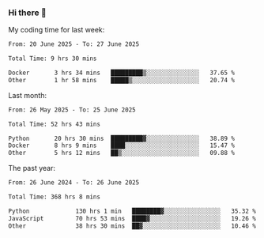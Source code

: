 ### Hi there 👋

My coding time for last week:

<!--START_SECTION:week-->

```txt
From: 20 June 2025 - To: 27 June 2025

Total Time: 9 hrs 30 mins

Docker       3 hrs 34 mins   █████████▒░░░░░░░░░░░░░░░   37.65 %
Other        1 hr 58 mins    █████▒░░░░░░░░░░░░░░░░░░░   20.74 %
```

<!--END_SECTION:week-->

Last month:

<!--START_SECTION:month-->

```txt
From: 26 May 2025 - To: 25 June 2025

Total Time: 52 hrs 43 mins

Python       20 hrs 30 mins  █████████▓░░░░░░░░░░░░░░░   38.89 %
Docker       8 hrs 9 mins    ████░░░░░░░░░░░░░░░░░░░░░   15.47 %
Other        5 hrs 12 mins   ██▒░░░░░░░░░░░░░░░░░░░░░░   09.88 %
```

<!--END_SECTION:month-->

The past year:

<!--START_SECTION:year-->

```txt
From: 26 June 2024 - To: 26 June 2025

Total Time: 368 hrs 8 mins

Python             130 hrs 1 min   ████████▓░░░░░░░░░░░░░░░░   35.32 %
JavaScript         70 hrs 53 mins  ████▓░░░░░░░░░░░░░░░░░░░░   19.26 %
Other              38 hrs 30 mins  ██▓░░░░░░░░░░░░░░░░░░░░░░   10.46 %
```

<!--END_SECTION:year-->
